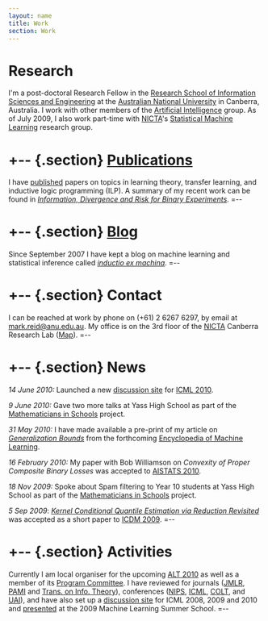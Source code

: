 ```yaml
---
layout: name
title: Work
section: Work
---
```




Research
========
I'm a post-doctoral Research Fellow in the 
[Research School of Information Sciences and Engineering][rsise] 
at the [Australian National University][anu] in Canberra, Australia. 
I work with other members of the [Artificial Intelligence][ai] 
group. As of July 2009, I also work part-time with [NICTA][]'s 
[Statistical Machine Learning][sml] research group.

[rsise]: http://rsise.anu.edu.au/
[anu]: http://anu.edu.au/
[ai]: http://ai.cecs.anu.edu.au/
[sml]: http://sml.nicta.com.au/
[csl]: http://csl.rsise.anu.edu.au/

+-- {.section}
[Publications](/work/pubs/)
============
I have [published][] papers on topics in learning theory, transfer learning, and inductive logic programming (ILP).
A summary of my recent work can be found in _[Information, Divergence and Risk for Binary Experiments](http://arxiv.org/abs/0901.0356)_.
=--

+-- {.section}
[Blog](/iem/)
====
Since September 2007 I have kept a blog on machine learning and statistical 
inference called _[inductio ex machina](/iem/)_. 
=--

+-- {.section}
Contact 
=======
I can be reached at work by phone on (+61) 2 6267 6297, 
by email at [mark.reid@anu.edu.au](mailto:mark.reid@anu.edu.au).
My office is on the 3rd floor of the [NICTA][] Canberra Research Lab ([Map][]).
=--

[nicta]: http://nicta.com.au
[map]: http://maps.google.com/maps/ms?msa=0&msid=104436549534345141124.00043edbbdf29a2e18167&ie=UTF8&z=17


+-- {.section}
News
====
_14 June 2010:_ Launched a new [discussion site](http://mldiscuss.appspot.com) for [ICML 2010](http://www.icml2010.org).

_9 June 2010:_ Gave two more talks at Yass High School as part of the [Mathematicians in Schools](http://www.mathematiciansinschools.edu.au/) project.

_31 May 2010:_
I have made available a pre-print of my article on _[Generalization Bounds](http://dl.dropbox.com/u/38668/Papers/Generalization_Bounds.pdf)_ from the forthcoming [Encyclopedia of Machine Learning](http://www.springer.com/computer/ai/book/978-0-387-30768-8).

_16 February 2010:_
My paper with Bob Williamson on _Convexity of Proper Composite Binary Losses_ was accepted to [AISTATS 2010](http://aistats.org).

_18 Nov 2009:_
Spoke about Spam filtering to Year 10 students at Yass High School as part of the [Mathematicians in Schools](http://www.mathematiciansinschools.edu.au/) project. 

_5 Sep 2009_:
_[Kernel Conditional Quantile Estimation via Reduction Revisited](/files/pubs/icdm09.pdf)_ was accepted as a short paper to [ICDM 2009][icdmconf].
=--

[icdmconf]: http://www.cs.umbc.edu/ICDM09/program.html

[colt09]: /files/pubs/colt09.pdf
[coltconf]: http://www.cs.mcgill.ca/~colt2009/
[colt09slides]: http://users.rsise.anu.edu.au/~mreid/files/slides/COLT2009.pdf

[icmlconf]: http://www.cs.mcgill.ca/~icml2009/

+-- {.section}
Activities
==========
Currently I am local organiser for the upcoming [ALT 2010](http://www-alg.ist.hokudai.ac.jp/~thomas/ALT10/alt10.jhtml) as well as a member of its [Program Committee](http://www-alg.ist.hokudai.ac.jp/~thomas/ALT10/pc.html).
I have reviewed for journals ([JMLR][], [PAMI][] and [Trans. on Info. Theory][infotheory]), conferences ([NIPS][], [ICML][], [COLT][], and [UAI][]),
and have also set up a [discussion site][icmldisc] for ICML 2008, 2009 and 2010 and [presented][mlss2009] at the 2009 Machine Learning Summer School.
=--

[icmldisc]: http://www.conflate.net/icml/
[mlss2009]: http://mark.reid.name/iem/mlss-2009-lecture.html
[jmlr]: http://jmlr.csail.mit.edu/
[infotheory]: http://en.wikipedia.org/wiki/IEEE_Transactions_on_Information_Theory
[nips]: http://nips.cc/
[icml]: http://www.machinelearning.org/
[pami]: http://www.computer.org/tpami/
[colt]: http://www.learningtheory.org/
[uai]: http://www.auai.org/

[research]: /work/
[published]: /work/pubs
[personal]: /
[code]: /code/

[feed bag]: http://mark.reid.name/code/feed-bag/
[inductio ex machina]: http://conflate.net/inductio/
[nips 2007]: http://nips.cc/Conferences/2007/
[workshop]: http://hunch.net/~learning-problem-design/
[slides]: http://users.rsise.anu.edu.au/~mreid/files/slides/NIPS2007_Slides.pdf
[nictaseminar]: http://users.rsise.anu.edu.au/~mreid/files/slides/NICTA_Seminar_May2008.pdf
